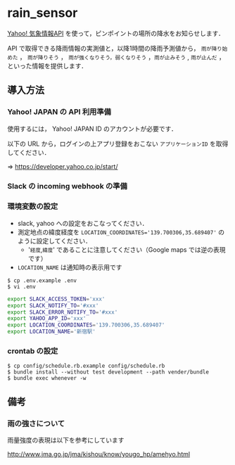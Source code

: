 # rain_sensor

[Yahoo! 気象情報API](https://developer.yahoo.co.jp/webapi/map/openlocalplatform/v1/weather.html) を使って，ピンポイントの場所の降水をお知らせします．

API で取得できる降雨情報の実測値と，以降1時間の降雨予測値から， `雨が降り始めた` ， `雨が降りそう` ， `雨が強くなりそう，弱くなりそう` ，`雨が止みそう` , `雨が止んだ` ，といった情報を提供します．

## 導入方法

### Yahoo! JAPAN の API 利用準備

使用するには， Yahoo! JAPAN ID のアカウントが必要です．

以下の URL から，ログインの上アプリ登録をおこない `アプリケーションID` を取得してください．

=> https://developer.yahoo.co.jp/start/

### Slack の incoming webhook の準備


### 環境変数の設定

* slack, yahoo への設定をおこなってください．
* 測定地点の緯度経度を `LOCATION_COORDINATES='139.700306,35.689407'` のように設定してください．
  * '`経度`,`緯度`' であることに注意してください（Google maps では逆の表現です）
* `LOCATION_NAME` は通知時の表示用です

```
$ cp .env.example .env
$ vi .env
```
```sh
export SLACK_ACCESS_TOKEN='xxx'
export SLACK_NOTIFY_TO='#xxx'
export SLACK_ERROR_NOTIFY_TO='#xxx'
export YAHOO_APP_ID='xxx'
export LOCATION_COORDINATES='139.700306,35.689407'
export LOCATION_NAME='新宿駅'
```

### crontab の設定

```
$ cp config/schedule.rb.example config/schedule.rb
$ bundle install --without test development --path vender/bundle
$ bundle exec whenever -w
```

## 備考

### 雨の強さについて

雨量強度の表現は以下を参考にしています

http://www.jma.go.jp/jma/kishou/know/yougo_hp/amehyo.html
